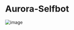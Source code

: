 # Aurora-Selfbot

![image](https://media.discordapp.net/attachments/1336368016874541096/1348554297004003359/IMG_5412.jpg?ex=67cfe28f&is=67ce910f&hm=049a51adf1c5e9325dd9dd81352cd4687aef1c791340781d87dfa9ad2cef9c26&=&format=webp&width=368&height=657)

